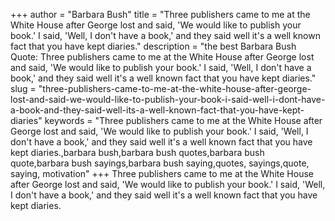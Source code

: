 +++
author = "Barbara Bush"
title = "Three publishers came to me at the White House after George lost and said, 'We would like to publish your book.' I said, 'Well, I don't have a book,' and they said well it's a well known fact that you have kept diaries."
description = "the best Barbara Bush Quote: Three publishers came to me at the White House after George lost and said, 'We would like to publish your book.' I said, 'Well, I don't have a book,' and they said well it's a well known fact that you have kept diaries."
slug = "three-publishers-came-to-me-at-the-white-house-after-george-lost-and-said-we-would-like-to-publish-your-book-i-said-well-i-dont-have-a-book-and-they-said-well-its-a-well-known-fact-that-you-have-kept-diaries"
keywords = "Three publishers came to me at the White House after George lost and said, 'We would like to publish your book.' I said, 'Well, I don't have a book,' and they said well it's a well known fact that you have kept diaries.,barbara bush,barbara bush quotes,barbara bush quote,barbara bush sayings,barbara bush saying,quotes, sayings,quote, saying, motivation"
+++
Three publishers came to me at the White House after George lost and said, 'We would like to publish your book.' I said, 'Well, I don't have a book,' and they said well it's a well known fact that you have kept diaries.
